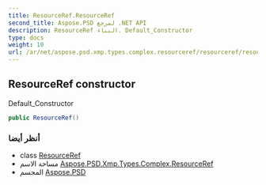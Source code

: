 ```yaml
---
title: ResourceRef.ResourceRef
second_title: Aspose.PSD لمرجع .NET API
description: ResourceRef البناء. Default_Constructor
type: docs
weight: 10
url: /ar/net/aspose.psd.xmp.types.complex.resourceref/resourceref/resourceref/
---
```

## ResourceRef constructor

Default_Constructor

```csharp
public ResourceRef()
```

### أنظر أيضا

* class [ResourceRef](../)
* مساحة الاسم [Aspose.PSD.Xmp.Types.Complex.ResourceRef](../../resourceref/)
* المجسم [Aspose.PSD](../../../)



